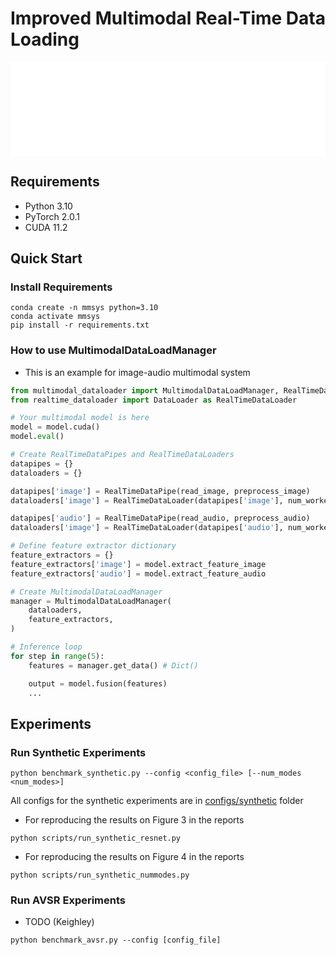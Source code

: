 # Improved Multimodal Real-Time Data Loading

<embed src="assets/framework_overview.pdf" type="application/pdf" width="100%"/>

## Requirements

- Python 3.10
- PyTorch 2.0.1
- CUDA 11.2

## Quick Start
### Install Requirements

``` shell
conda create -n mmsys python=3.10
conda activate mmsys
pip install -r requirements.txt
```

### How to use MultimodalDataLoadManager
- This is an example for image-audio multimodal system
``` python
from multimodal_dataloader import MultimodalDataLoadManager, RealTimeDataPipe
from realtime_dataloader import DataLoader as RealTimeDataLoader

# Your multimodal model is here
model = model.cuda()
model.eval()

# Create RealTimeDataPipes and RealTimeDataLoaders
datapipes = {}
dataloaders = {}

datapipes['image'] = RealTimeDataPipe(read_image, preprocess_image)
dataloaders['image'] = RealTimeDataLoader(datapipes['image'], num_workers = 1, batch_size = 1, shuffle = False)

datapipes['audio'] = RealTimeDataPipe(read_audio, preprocess_audio)
dataloaders['image'] = RealTimeDataLoader(datapipes['audio'], num_workers = 1, batch_size = 1, shuffle = False)

# Define feature extractor dictionary
feature_extractors = {}
feature_extractors['image'] = model.extract_feature_image
feature_extractors['audio'] = model.extract_feature_audio

# Create MultimodalDataLoadManager
manager = MultimodalDataLoadManager(
    dataloaders,
    feature_extractors,
)

# Inference loop
for step in range(5):
    features = manager.get_data() # Dict()

    output = model.fusion(features)
    ...
```


## Experiments
### Run Synthetic Experiments
``` shell
python benchmark_synthetic.py --config <config_file> [--num_modes <num_modes>]
```
All configs for the synthetic experiments are in [configs/synthetic](configs/synthetic) folder

-  For reproducing the results on Figure 3 in the reports
``` shell
python scripts/run_synthetic_resnet.py
```
- For reproducing the results on Figure 4 in the reports
``` shell
python scripts/run_synthetic_nummodes.py
```

### Run AVSR Experiments

- TODO (Keighley)

``` shell
python benchmark_avsr.py --config [config_file]
```